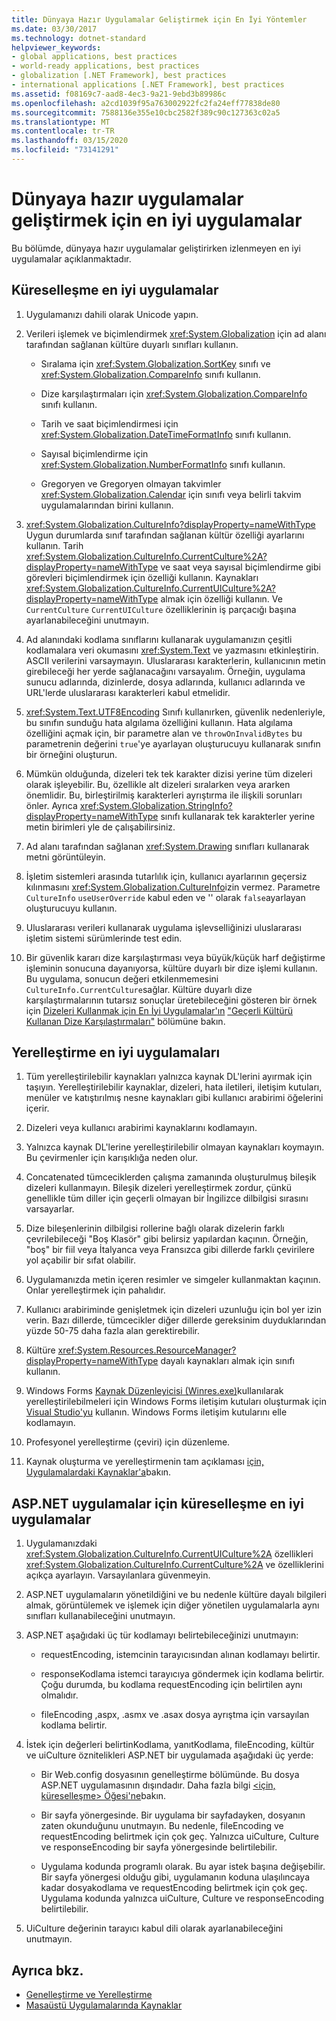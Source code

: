 ```yaml
---
title: Dünyaya Hazır Uygulamalar Geliştirmek için En İyi Yöntemler
ms.date: 03/30/2017
ms.technology: dotnet-standard
helpviewer_keywords:
- global applications, best practices
- world-ready applications, best practices
- globalization [.NET Framework], best practices
- international applications [.NET Framework], best practices
ms.assetid: f08169c7-aad8-4ec3-9a21-9ebd3b89986c
ms.openlocfilehash: a2cd1039f95a763002922fc2fa24eff77838de80
ms.sourcegitcommit: 7588136e355e10cbc2582f389c90c127363c02a5
ms.translationtype: MT
ms.contentlocale: tr-TR
ms.lasthandoff: 03/15/2020
ms.locfileid: "73141291"
---
```

# <a name="best-practices-for-developing-world-ready-applications"></a>Dünyaya hazır uygulamalar geliştirmek için en iyi uygulamalar

Bu bölümde, dünyaya hazır uygulamalar geliştirirken izlenmeyen en iyi uygulamalar açıklanmaktadır.

## <a name="globalization-best-practices"></a>Küreselleşme en iyi uygulamalar

1. Uygulamanızı dahili olarak Unicode yapın.

2. Verileri işlemek ve biçimlendirmek <xref:System.Globalization> için ad alanı tarafından sağlanan kültüre duyarlı sınıfları kullanın.

    - Sıralama için <xref:System.Globalization.SortKey> sınıfı ve <xref:System.Globalization.CompareInfo> sınıfı kullanın.

    - Dize karşılaştırmaları için <xref:System.Globalization.CompareInfo> sınıfı kullanın.

    - Tarih ve saat biçimlendirmesi için <xref:System.Globalization.DateTimeFormatInfo> sınıfı kullanın.

    - Sayısal biçimlendirme için <xref:System.Globalization.NumberFormatInfo> sınıfı kullanın.

    - Gregoryen ve Gregoryen olmayan takvimler <xref:System.Globalization.Calendar> için sınıfı veya belirli takvim uygulamalarından birini kullanın.

3. <xref:System.Globalization.CultureInfo?displayProperty=nameWithType> Uygun durumlarda sınıf tarafından sağlanan kültür özelliği ayarlarını kullanın. Tarih <xref:System.Globalization.CultureInfo.CurrentCulture%2A?displayProperty=nameWithType> ve saat veya sayısal biçimlendirme gibi görevleri biçimlendirmek için özelliği kullanın. Kaynakları <xref:System.Globalization.CultureInfo.CurrentUICulture%2A?displayProperty=nameWithType> almak için özelliği kullanın. Ve `CurrentCulture` `CurrentUICulture` özelliklerinin iş parçacığı başına ayarlanabileceğini unutmayın.

4. Ad alanındaki kodlama sınıflarını kullanarak uygulamanızın çeşitli kodlamalara veri okumasını <xref:System.Text> ve yazmasını etkinleştirin. ASCII verilerini varsaymayın. Uluslararası karakterlerin, kullanıcının metin girebileceği her yerde sağlanacağını varsayalım. Örneğin, uygulama sunucu adlarında, dizinlerde, dosya adlarında, kullanıcı adlarında ve URL'lerde uluslararası karakterleri kabul etmelidir.

5. <xref:System.Text.UTF8Encoding> Sınıfı kullanırken, güvenlik nedenleriyle, bu sınıfın sunduğu hata algılama özelliğini kullanın. Hata algılama özelliğini açmak için, bir parametre alan ve `throwOnInvalidBytes` bu parametrenin değerini `true`'ye ayarlayan oluşturucuyu kullanarak sınıfın bir örneğini oluşturun.

6. Mümkün olduğunda, dizeleri tek tek karakter dizisi yerine tüm dizeleri olarak işleyebilir. Bu, özellikle alt dizeleri sıralarken veya ararken önemlidir. Bu, birleştirilmiş karakterleri ayrıştırma ile ilişkili sorunları önler. Ayrıca <xref:System.Globalization.StringInfo?displayProperty=nameWithType> sınıfı kullanarak tek karakterler yerine metin birimleri yle de çalışabilirsiniz.

7. Ad alanı tarafından sağlanan <xref:System.Drawing> sınıfları kullanarak metni görüntüleyin.

8. İşletim sistemleri arasında tutarlılık için, kullanıcı ayarlarının geçersiz kılınmasını <xref:System.Globalization.CultureInfo>izin vermez. Parametre `CultureInfo` `useUserOverride` kabul eden ve '' olarak `false`ayarlayan oluşturucuyu kullanın.

9. Uluslararası verileri kullanarak uygulama işlevselliğinizi uluslararası işletim sistemi sürümlerinde test edin.

10. Bir güvenlik kararı dize karşılaştırması veya büyük/küçük harf değiştirme işleminin sonucuna dayanıyorsa, kültüre duyarlı bir dize işlemi kullanın. Bu uygulama, sonucun değeri etkilenmemesini `CultureInfo.CurrentCulture`sağlar. Kültüre duyarlı dize karşılaştırmalarının tutarsız sonuçlar üretebileceğini gösteren bir örnek için [Dizeleri Kullanmak için En İyi Uygulamalar'ın](../../../docs/standard/base-types/best-practices-strings.md) ["Geçerli Kültürü Kullanan Dize Karşılaştırmaları"](../../../docs/standard/base-types/best-practices-strings.md#string-comparisons-that-use-the-current-culture) bölümüne bakın.

## <a name="localization-best-practices"></a>Yerelleştirme en iyi uygulamaları

1. Tüm yerelleştirilebilir kaynakları yalnızca kaynak DL'lerini ayırmak için taşıyın. Yerelleştirilebilir kaynaklar, dizeleri, hata iletileri, iletişim kutuları, menüler ve katıştırılmış nesne kaynakları gibi kullanıcı arabirimi öğelerini içerir.

2. Dizeleri veya kullanıcı arabirimi kaynaklarını kodlamayın.

3. Yalnızca kaynak DL'lerine yerelleştirilebilir olmayan kaynakları koymayın. Bu çevirmenler için karışıklığa neden olur.

4. Concatenated tümceciklerden çalışma zamanında oluşturulmuş bileşik dizeleri kullanmayın. Bileşik dizeleri yerelleştirmek zordur, çünkü genellikle tüm diller için geçerli olmayan bir İngilizce dilbilgisi sırasını varsayarlar.

5. Dize bileşenlerinin dilbilgisi rollerine bağlı olarak dizelerin farklı çevrilebileceği "Boş Klasör" gibi belirsiz yapılardan kaçının. Örneğin, "boş" bir fiil veya İtalyanca veya Fransızca gibi dillerde farklı çevirilere yol açabilir bir sıfat olabilir.

6. Uygulamanızda metin içeren resimler ve simgeler kullanmaktan kaçının. Onlar yerelleştirmek için pahalıdır.

7. Kullanıcı arabiriminde genişletmek için dizeleri uzunluğu için bol yer izin verin. Bazı dillerde, tümcecikler diğer dillerde gereksinim duyduklarından yüzde 50-75 daha fazla alan gerektirebilir.

8. Kültüre <xref:System.Resources.ResourceManager?displayProperty=nameWithType> dayalı kaynakları almak için sınıfı kullanın.

9. Windows Forms [Kaynak Düzenleyicisi (Winres.exe)](../../../docs/framework/tools/winres-exe-windows-forms-resource-editor.md)kullanılarak yerelleştirilebilmeleri için Windows Forms iletişim kutuları oluşturmak için [Visual Studio'yu](https://visualstudio.microsoft.com/vs/?utm_medium=microsoft&utm_source=docs.microsoft.com&utm_campaign=inline+link) kullanın. Windows Forms iletişim kutularını elle kodlamayın.

10. Profesyonel yerelleştirme (çeviri) için düzenleme.

11. Kaynak oluşturma ve yerelleştirmenin tam açıklaması [için, Uygulamalardaki Kaynaklar'a](../../../docs/framework/resources/index.md)bakın.

## <a name="globalization-best-practices-for-aspnet-applications"></a>ASP.NET uygulamalar için küreselleşme en iyi uygulamalar

1. Uygulamanızdaki <xref:System.Globalization.CultureInfo.CurrentUICulture%2A> özellikleri <xref:System.Globalization.CultureInfo.CurrentCulture%2A> ve özelliklerini açıkça ayarlayın. Varsayılanlara güvenmeyin.

2. ASP.NET uygulamaların yönetildiğini ve bu nedenle kültüre dayalı bilgileri almak, görüntülemek ve işlemek için diğer yönetilen uygulamalarla aynı sınıfları kullanabileceğini unutmayın.

3. ASP.NET aşağıdaki üç tür kodlamayı belirtebileceğinizi unutmayın:

    - requestEncoding, istemcinin tarayıcısından alınan kodlamayı belirtir.

    - responseKodlama istemci tarayıcıya göndermek için kodlama belirtir. Çoğu durumda, bu kodlama requestEncoding için belirtilen aynı olmalıdır.

    - fileEncoding ,aspx, .asmx ve .asax dosya ayrıştma için varsayılan kodlama belirtir.

4. İstek için değerleri belirtinKodlama, yanıtKodlama, fileEncoding, kültür ve uiCulture öznitelikleri ASP.NET bir uygulamada aşağıdaki üç yerde:

    - Bir Web.config dosyasının genelleştirme bölümünde. Bu dosya ASP.NET uygulamasının dışındadır. Daha fazla bilgi [ \<için, küreselleşme> Öğesi'ne](https://docs.microsoft.com/previous-versions/dotnet/netframework-4.0/hy4kkhe0(v=vs.100))bakın.

    - Bir sayfa yönergesinde. Bir uygulama bir sayfadayken, dosyanın zaten okunduğunu unutmayın. Bu nedenle, fileEncoding ve requestEncoding belirtmek için çok geç. Yalnızca uiCulture, Culture ve responseEncoding bir sayfa yönergesinde belirtilebilir.

    - Uygulama kodunda programlı olarak. Bu ayar istek başına değişebilir. Bir sayfa yönergesi olduğu gibi, uygulamanın koduna ulaşılıncaya kadar dosyakodlama ve requestEncoding belirtmek için çok geç. Uygulama kodunda yalnızca uiCulture, Culture ve responseEncoding belirtilebilir.

5. UiCulture değerinin tarayıcı kabul dili olarak ayarlanabileceğini unutmayın.

## <a name="see-also"></a>Ayrıca bkz.

- [Genelleştirme ve Yerelleştirme](../../../docs/standard/globalization-localization/index.md)
- [Masaüstü Uygulamalarında Kaynaklar](../../../docs/framework/resources/index.md)
